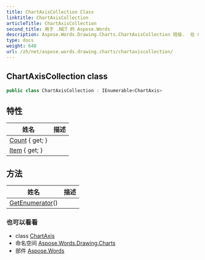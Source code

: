 ```yaml
---
title: ChartAxisCollection Class
linktitle: ChartAxisCollection
articleTitle: ChartAxisCollection
second_title: 用于 .NET 的 Aspose.Words
description: Aspose.Words.Drawing.Charts.ChartAxisCollection 班级.  在 C#.
type: docs
weight: 640
url: /zh/net/aspose.words.drawing.charts/chartaxiscollection/
---
```

## ChartAxisCollection class

```csharp
public class ChartAxisCollection : IEnumerable<ChartAxis>
```

## 特性

| 姓名 | 描述 |
| --- | --- |
| [Count](../../aspose.words.drawing.charts/chartaxiscollection/count/) { get; } |  |
| [Item](../../aspose.words.drawing.charts/chartaxiscollection/item/) { get; } |  |

## 方法

| 姓名 | 描述 |
| --- | --- |
| [GetEnumerator](../../aspose.words.drawing.charts/chartaxiscollection/getenumerator/)() |  |

### 也可以看看

* class [ChartAxis](../chartaxis/)
* 命名空间 [Aspose.Words.Drawing.Charts](../../aspose.words.drawing.charts/)
* 部件 [Aspose.Words](../../)
